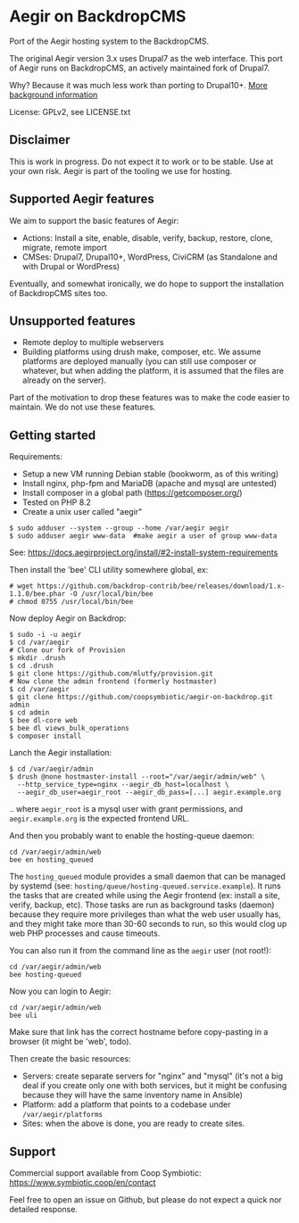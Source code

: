 # Aegir on BackdropCMS

Port of the Aegir hosting system to the BackdropCMS.

The original Aegir version 3.x uses Drupal7 as the web interface. This port of
Aegir runs on BackdropCMS, an actively maintained fork of Drupal7.

Why? Because it was much less work than porting to Drupal10+.
[More background information](https://www.bidon.ca/random/2024-10-02-aegir-drupal10-backdrop/)

License: GPLv2, see LICENSE.txt

## Disclaimer

This is work in progress. Do not expect it to work or to be stable.
Use at your own risk. Aegir is part of the tooling we use for hosting.

## Supported Aegir features

We aim to support the basic features of Aegir:

* Actions: Install a site, enable, disable, verify, backup, restore, clone, migrate, remote import
* CMSes: Drupal7, Drupal10+, WordPress, CiviCRM (as Standalone and with Drupal or WordPress)

Eventually, and somewhat ironically, we do hope to support the installation of
BackdropCMS sites too.

## Unsupported features

* Remote deploy to multiple webservers
* Building platforms using drush make, composer, etc. We assume platforms are deployed manually (you can still use composer or whatever, but when adding the platform, it is assumed that the files are already on the server).

Part of the motivation to drop these features was to make the code easier to maintain. We do not use these features.

## Getting started

Requirements:

* Setup a new VM running Debian stable (bookworm, as of this writing)
* Install nginx, php-fpm and MariaDB (apache and mysql are untested)
* Install composer in a global path (https://getcomposer.org/)
* Tested on PHP 8.2
* Create a unix user called "aegir"

```
$ sudo adduser --system --group --home /var/aegir aegir
$ sudo adduser aegir www-data  #make aegir a user of group www-data
```

See: https://docs.aegirproject.org/install/#2-install-system-requirements

Then install the 'bee' CLI utility somewhere global, ex:

```
# wget https://github.com/backdrop-contrib/bee/releases/download/1.x-1.1.0/bee.phar -O /usr/local/bin/bee
# chmod 0755 /usr/local/bin/bee
```

Now deploy Aegir on Backdrop:

```
$ sudo -i -u aegir
$ cd /var/aegir
# Clone our fork of Provision
$ mkdir .drush
$ cd .drush
$ git clone https://github.com/mlutfy/provision.git
# Now clone the admin frontend (formerly hostmaster)
$ cd /var/aegir
$ git clone https://github.com/coopsymbiotic/aegir-on-backdrop.git admin
$ cd admin
$ bee dl-core web
$ bee dl views_bulk_operations
$ composer install
```

Lanch the Aegir installation:

```
$ cd /var/aegir/admin
$ drush @none hostmaster-install --root="/var/aegir/admin/web" \
  --http_service_type=nginx --aegir_db_host=localhost \
  --aegir_db_user=aegir_root --aegir_db_pass=[...] aegir.example.org
```

.. where `aegir_root` is a mysql user with grant permissions, and `aegir.example.org` is the expected frontend URL.

And then you probably want to enable the hosting-queue daemon:

```
cd /var/aegir/admin/web
bee en hosting_queued
```

The `hosting_queued` module provides a small daemon that can be managed by systemd (see: `hosting/queue/hosting-queued.service.example`). It runs the tasks that are created while using the Aegir frontend (ex: install a site, verify, backup, etc). Those tasks are run as background tasks (daemon) because they require more privileges than what the web user usually has, and they might take more than 30-60 seconds to run, so this would clog up web PHP processes and cause timeouts.

You can also run it from the command line as the `aegir` user (not root!):

```
cd /var/aegir/admin/web
bee hosting-queued
```

Now you can login to Aegir:


```
cd /var/aegir/admin/web
bee uli
```

Make sure that link has the correct hostname before copy-pasting in a browser (it might be 'web', todo).

Then create the basic resources:

- Servers: create separate servers for "nginx" and "mysql" (it's not a big deal if you create only one with both services, but it might be confusing because they will have the same inventory name in Ansible)
- Platform: add a platform that points to a codebase under `/var/aegir/platforms`
- Sites: when the above is done, you are ready to create sites.

## Support

Commercial support available from Coop Symbiotic: https://www.symbiotic.coop/en/contact

Feel free to open an issue on Github, but please do not expect a quick nor detailed response.
